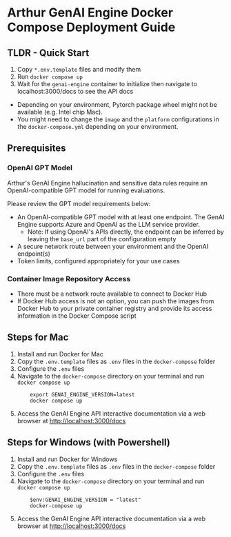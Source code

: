# Arthur GenAI Engine Docker Compose Deployment Guide

## TLDR - Quick Start

1. Copy `*.env.template` files and modify them
2. Run `docker compose up`
3. Wait for the `genai-engine` container to initialize then navigate to localhost:3000/docs to see the API docs

* Depending on your environment, Pytorch package wheel might not be available (e.g. Intel chip Mac).
* You might need to change the `image` and the `platform` configurations in the `docker-compose.yml` depending on your environment.

## Prerequisites

### OpenAI GPT Model

Arthur's GenAI Engine hallucination and sensitive data rules require an OpenAI-compatible GPT model for running evaluations.

Please review the GPT model requirements below:

- An OpenAI-compatible GPT model with at least one endpoint. The GenAI Engine supports Azure and OpenAI as the LLM service provider.
  - Note: If using OpenAI's APIs directly, the endpoint can be inferred by leaving the `base_url` part of the configuration empty
- A secure network route between your environment and the OpenAI endpoint(s)
- Token limits, configured appropriately for your use cases

### Container Image Repository Access

- There must be a network route available to connect to Docker Hub
- If Docker Hub access is not an option, you can push the images from Docker Hub to your private container registry and provide its access information in the Docker Compose script

## Steps for Mac

1. Install and run Docker for Mac
2. Copy the `.env.template` files as `.env` files in the `docker-compose` folder
3. Configure the `.env` files
4. Navigate to the `docker-compose` directory on your terminal and run `docker compose up`
   ```
       export GENAI_ENGINE_VERSION=latest
       docker compose up
   ```
5. Access the GenAI Engine API interactive documentation via a web browser at [http://localhost:3000/docs](http://localhost:3000/docs)

## Steps for Windows (with Powershell)
1. Install and run Docker for Windows
2. Copy the `.env.template` files as `.env` files in the `docker-compose` folder
3. Configure the `.env` files
4. Navigate to the `docker-compose` directory on your terminal and run `docker compose up`
    ```
        $env:GENAI_ENGINE_VERSION = "latest"
        docker-compose up
    ```
5. Access the GenAI Engine API interactive documentation via a web browser at [http://localhost:3000/docs](http://localhost:3000/docs)
